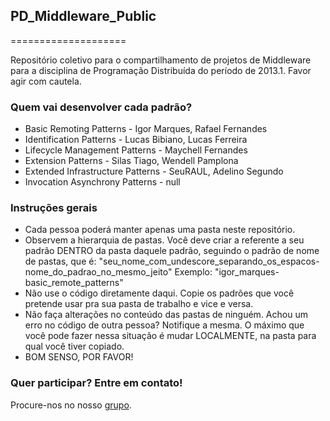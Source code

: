 <h2>PD_Middleware_Public</h2>
====================

<p>Repositório coletivo para o compartilhamento de projetos de Middleware para a disciplina de Programação Distribuída do período de 2013.1. Favor agir com cautela.</p>

<h3>Quem vai desenvolver cada padrão?</h3>

<ul>
  <li>Basic Remoting Patterns - Igor Marques, Rafael Fernandes</li>
  <li>Identification Patterns - Lucas Bibiano, Lucas Ferreira</li>
  <li>Lifecycle Management Patterns - Maychell Fernandes</li>
  <li>Extension Patterns - Silas Tiago, Wendell Pamplona</li>
  <li>Extended Infrastructure Patterns - SeuRAUL, Adelino Segundo</li>
  <li>Invocation Asynchrony Patterns - null</li>
</ul>

<h3>Instruções gerais</h3>

<ul>
  <li>Cada pessoa poderá manter apenas uma pasta neste repositório.</li>
  <li>Observem a hierarquia de pastas. Você deve criar a referente a seu padrão DENTRO da pasta daquele padrão, seguindo o padrão de nome de pastas, que é: 
    "seu_nome_com_undescore_separando_os_espacos-nome_do_padrao_no_mesmo_jeito" 
    Exemplo:
    "igor_marques-basic_remote_patterns"
  </li>
  <li>Não use o código diretamente daqui. Copie os padrões que você pretende usar pra sua pasta de trabalho e vice e versa.</li>
  <li>Não faça alterações no conteúdo das pastas de ninguém. Achou um erro no código de outra pessoa? Notifique a mesma. O máximo que você pode fazer nessa situação é mudar LOCALMENTE, na pasta para qual você tiver copiado.</li>
  <li>BOM SENSO, POR FAVOR!</li>
</ul>

<h3>Quer participar? Entre em contato!</h3>


<p>Procure-nos no nosso <a href="https://www.facebook.com/groups/286862371445875/">grupo</a>.

